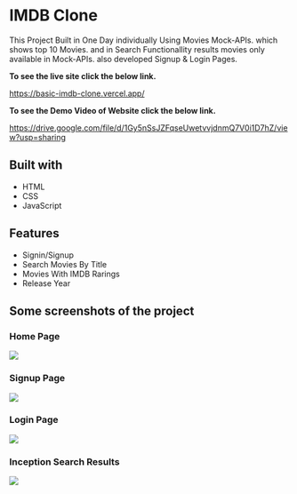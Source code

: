 # IMDB Clone

This Project Built in One Day individually Using Movies Mock-APIs. which shows top 10 Movies. and in Search Functionallity results movies only available in Mock-APIs. also developed Signup & Login Pages.

**To see the live site click the below link.**

https://basic-imdb-clone.vercel.app/

**To see the Demo Video of Website click the below link.**

https://drive.google.com/file/d/1Gy5nSsJZFqseUwetvvjdnmQ7V0i1D7hZ/view?usp=sharing

## Built with
<ul>
  <li>HTML</li>
  <li>CSS</li>
  <li>JavaScript</li>
</ul>

## Features
<ul>
  <li>Signin/Signup</li>
  <li>Search Movies By Title</li>
  <li>Movies With IMDB Rarings</li>
  <li>Release Year</li>
</ul>

## Some screenshots of the project
<h3>Home Page</h3>
<img src="https://i.ibb.co/gWrVry6/Lindin-Thumbnail-02.png" />
<h3>Signup Page</h3> 
<img src="https://i.ibb.co/dKK9m7W/Screenshot-from-2022-06-30-12-24-14.png" />
<h3>Login Page</h3>
<img src="https://i.ibb.co/Xbsr29h/Screenshot-from-2022-06-30-12-25-47.png" />
<h3>Inception Search Results</h3>
<img src="https://i.ibb.co/5R67Z9C/Screenshot-from-2022-06-30-12-26-41.png" />
